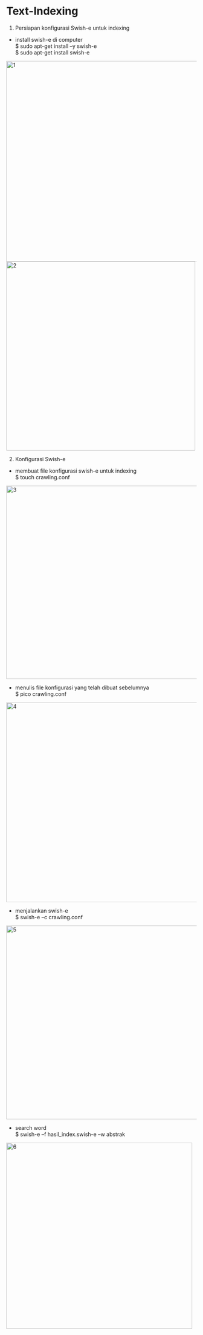 # Text-Indexing
1.	Persiapan konfigurasi Swish-e untuk indexing  
-	install swish-e di computer  
$ sudo apt-get install –y swish-e  
$ sudo apt-get install swish-e  

<img width="530" alt="1" src="https://user-images.githubusercontent.com/49057899/66782126-3ed92480-eeff-11e9-9ef4-8be7fab49512.png">
<img width="500" alt="2" src="https://user-images.githubusercontent.com/49057899/66782161-4ef10400-eeff-11e9-8e79-09a39dc5761f.png">

2.	Konfigurasi Swish-e  
-	membuat file konfigurasi swish-e untuk indexing  
$ touch crawling.conf  
<img width="511" alt="3" src="https://user-images.githubusercontent.com/49057899/66782200-5ca68980-eeff-11e9-80f3-b686d4778dfb.png">

-	menulis file konfigurasi yang telah dibuat sebelumnya  
$ pico crawling.conf  
<img width="528" alt="4" src="https://user-images.githubusercontent.com/49057899/66782222-68924b80-eeff-11e9-90a1-6d364be1a928.png">


-	menjalankan swish-e  
$ swish-e –c crawling.conf  
<img width="512" alt="5" src="https://user-images.githubusercontent.com/49057899/66782279-88297400-eeff-11e9-9129-fc9391c96a67.png">






-	search word  
$ swish-e –f hasil_index.swish-e –w abstrak  
<img width="492" alt="6" src="https://user-images.githubusercontent.com/49057899/66782260-7a73ee80-eeff-11e9-8740-8e5bb2f76173.PNG">



